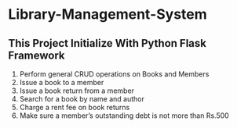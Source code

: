 # Library-Management-System
This Project Initialize With Python Flask Framework
----------------------------------------------------
1. Perform general CRUD operations on Books and Members
2. Issue a book to a member
3. Issue a book return from a member
4. Search for a book by name and author
5. Charge a rent fee on book returns
6. Make sure a member’s outstanding debt is not more than Rs.500
